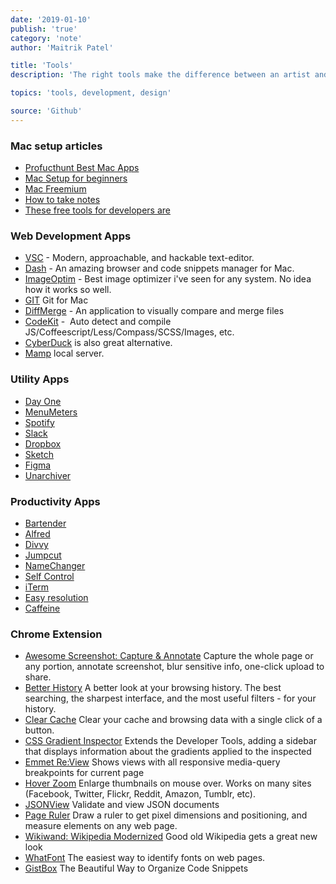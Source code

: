 ```yaml
---
date: '2019-01-10'
publish: 'true'
category: 'note'
author: 'Maitrik Patel'

title: 'Tools'
description: 'The right tools make the difference between an artist and a craftsman.'

topics: 'tools, development, design'

source: 'Github'
---
```


### Mac setup articles

- [Profucthunt Best Mac Apps](http://www.producthunt.com/e/products-for-mac-loverss)
- [Mac Setup for beginners](https://code.tutsplus.com/tutorials/setting-up-a-mac-dev-machine-from-zero-to-hero-with-dotfiles--net-35449)
- [Mac Freemium](http://www.producthunt.com/e/free-mac-utilities?utm_source=Product+Hunt&utm_campaign=1a02c1cf13-Free_Mac_utilities6_23_2015&utm_medium=email&utm_term=0_2cd7d34185-1a02c1cf13-121879825)
- [How to take notes](https://medium.com/design-voices/the-pen-is-mightier-than-the-laptop-2d057d3d5b7d)
- [These free tools for developers are](https://dev.to/fayazara/this-free-tools-for-developers-are-45p3)

### Web Development Apps

- [VSC](https://code.visualstudio.com/) - Modern, approachable, and hackable text-editor.
- [Dash](http://kapeli.com/dash) - An amazing browser and code snippets manager for Mac.
- [ImageOptim](http://imageoptim.com/) - Best image optimizer i've seen for any system. No idea how it works so well.
- [GIT](https://github.com/git/git) Git for Mac
- [DiffMerge](https://sourcegear.com/diffmerge/) - An application to visually compare and merge files
- [CodeKit](https://incident57.com/codekit/) -  Auto detect and compile JS/Coffeescript/Less/Compass/SCSS/Images, etc.
- [CyberDuck](http://cyberduck.io/) is also great alternative.
- [Mamp](https://www.mamp.info/en/downloads/) local server.

### Utility Apps

- [Day One](http://dayoneapp.com/)
- [MenuMeters](http://www.ragingmenace.com/software/menumeters/)
- [Spotify](https://www.spotify.com/us/download/mac/)
- [Slack](https://itunes.apple.com/us/app/slack/id803453959?mt=12)
- [Dropbox](https://www.dropbox.com/en/downloading?os=mac)
- [Sketch](https://www.sketchapp.com/)
- [Figma](https://www.figma.com/downloads/)
- [Unarchiver](http://wakaba.c3.cx/s/apps/unarchiver.html)

### Productivity Apps

- [Bartender](http://www.macbartender.com/)
- [Alfred](http://www.alfredapp.com/)
- [Divvy](http://mizage.com/divvy/)
- [Jumpcut](http://jumpcut.sourceforge.net/)
- [NameChanger](http://mrrsoftware.com/namechanger/)
- [Self Control](http://selfcontrolapp.com/)
- [iTerm](https://www.iterm2.com/)
- [Easy resolution](http://easyresapp.com/)
- [Caffeine](http://lightheadsw.com/caffeine/)

### Chrome Extension

- [Awesome Screenshot: Capture & Annotate](http://awesomescreenshot.com/) Capture the whole page or any portion, annotate screenshot, blur sensitive info, one-click upload to share.
- [Better History](https://chrome.google.com/webstore/detail/better-history/obciceimmggglbmelaidpjlmodcebijb?hl=en) A better look at your browsing history. The best searching, the sharpest interface, and the most useful filters - for your history.
- [Clear Cache](https://chrome.google.com/webstore/detail/clear-cache/cppjkneekbjaeellbfkmgnhonkkjfpdn?hl=en) Clear your cache and browsing data with a single click of a button.
- [CSS Gradient Inspector](https://chrome.google.com/webstore/detail/css-gradient-inspector/blklpjonlhpakchaahdnkcjkfmccmdik?hl=en) Extends the Developer Tools, adding a sidebar that displays information about the gradients applied to the inspected
- [Emmet Re:View](https://chrome.google.com/webstore/detail/emmet-review/epejoicbhllgiimigokgjdoijnpaphdp?hl=en) Shows views with all responsive media-query breakpoints for current page
- [Hover Zoom](https://chrome.google.com/webstore/detail/hover-zoom/nonjdcjchghhkdoolnlbekcfllmednbl?hl=en) Enlarge thumbnails on mouse over. Works on many sites (Facebook, Twitter, Flickr, Reddit, Amazon, Tumblr, etc).
- [JSONView](https://chrome.google.com/webstore/detail/jsonview/chklaanhfefbnpoihckbnefhakgolnmc?hl=en) Validate and view JSON documents
- [Page Ruler](https://chrome.google.com/webstore/detail/page-ruler/jlpkojjdgbllmedoapgfodplfhcbnbpn?hl=fr) Draw a ruler to get pixel dimensions and positioning, and measure elements on any web page.
- [Wikiwand: Wikipedia Modernized](https://chrome.google.com/webstore/detail/wikiwand-wikipedia-modern/emffkefkbkpkgpdeeooapgaicgmcbolj) Good old Wikipedia gets a great new look
- [WhatFont](https://chrome.google.com/webstore/detail/whatfont/jabopobgcpjmedljpbcaablpmlmfcogm?hl=en) The easiest way to identify fonts on web pages.
- [GistBox](http://www.gistboxapp.com/) The Beautiful Way to Organize Code Snippets
